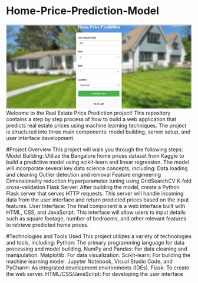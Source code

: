 # Home-Price-Prediction-Model
<img src = "Real_State_Price_Prediction/UI.png"/>
Welcome to the Real Estate Price Prediction project! This repository contains a step by step process of how to build a web application that predicts real estate prices using machine learning techniques. The project is structured into three main components: model building, server setup, and user interface development.

#Project Overview
This project will walk you through the following steps:
Model Building: Utilize the Bangalore home prices dataset from Kaggle to build a predictive model using scikit-learn and linear regression. The model will incorporate several key data science concepts, including:
            Data loading and cleaning
            Outlier detection and removal
            Feature engineering
            Dimensionality reduction
            Hyperparameter tuning using GridSearchCV
            K-fold cross-validation
Flask Server: After building the model, create a Python Flask server that serves HTTP requests. This server will handle incoming data from the user interface and return predicted prices based on the input features.
User Interface: The final component is a web interface built with HTML, CSS, and JavaScript. This interface will allow users to input details such as square footage, number of bedrooms, and other relevant features to retrieve predicted home prices.

#Technologies and Tools Used
This project utilizes a variety of technologies and tools, including:
            Python: The primary programming language for data processing and model building.
            NumPy and Pandas: For data cleaning and manipulation.
            Matplotlib: For data visualization.
            Scikit-learn: For building the machine learning model.
            Jupyter Notebook, Visual Studio Code, and PyCharm: As integrated development environments (IDEs).
            Flask: To create the web server.
            HTML/CSS/JavaScript: For developing the user interface
